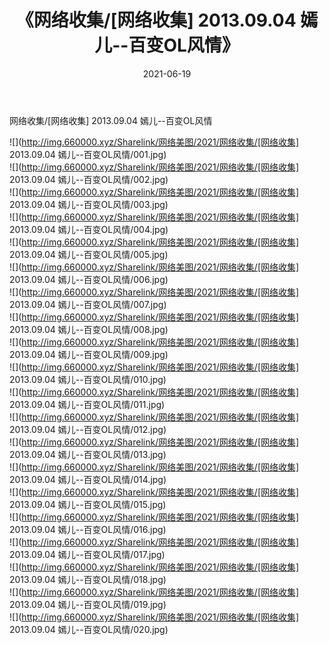 ﻿---
layout: post
title:  《网络收集/[网络收集] 2013.09.04 嫣儿--百变OL风情》
date:   2021-06-19
img: http://img.660000.xyz/Sharelink/网络美图/2021/网络收集/[网络收集] 2013.09.04 嫣儿--百变OL风情/000.jpg
categories: [美女, 清纯, 唯美]
---

网络收集/[网络收集] 2013.09.04 嫣儿--百变OL风情

 ![](http://img.660000.xyz/Sharelink/网络美图/2021/网络收集/[网络收集] 2013.09.04 嫣儿--百变OL风情/001.jpg) <br>![](http://img.660000.xyz/Sharelink/网络美图/2021/网络收集/[网络收集] 2013.09.04 嫣儿--百变OL风情/002.jpg) <br>![](http://img.660000.xyz/Sharelink/网络美图/2021/网络收集/[网络收集] 2013.09.04 嫣儿--百变OL风情/003.jpg) <br>![](http://img.660000.xyz/Sharelink/网络美图/2021/网络收集/[网络收集] 2013.09.04 嫣儿--百变OL风情/004.jpg) <br>![](http://img.660000.xyz/Sharelink/网络美图/2021/网络收集/[网络收集] 2013.09.04 嫣儿--百变OL风情/005.jpg) <br>![](http://img.660000.xyz/Sharelink/网络美图/2021/网络收集/[网络收集] 2013.09.04 嫣儿--百变OL风情/006.jpg) <br>![](http://img.660000.xyz/Sharelink/网络美图/2021/网络收集/[网络收集] 2013.09.04 嫣儿--百变OL风情/007.jpg) <br>![](http://img.660000.xyz/Sharelink/网络美图/2021/网络收集/[网络收集] 2013.09.04 嫣儿--百变OL风情/008.jpg) <br>![](http://img.660000.xyz/Sharelink/网络美图/2021/网络收集/[网络收集] 2013.09.04 嫣儿--百变OL风情/009.jpg) <br>![](http://img.660000.xyz/Sharelink/网络美图/2021/网络收集/[网络收集] 2013.09.04 嫣儿--百变OL风情/010.jpg) <br>![](http://img.660000.xyz/Sharelink/网络美图/2021/网络收集/[网络收集] 2013.09.04 嫣儿--百变OL风情/011.jpg) <br>![](http://img.660000.xyz/Sharelink/网络美图/2021/网络收集/[网络收集] 2013.09.04 嫣儿--百变OL风情/012.jpg) <br>![](http://img.660000.xyz/Sharelink/网络美图/2021/网络收集/[网络收集] 2013.09.04 嫣儿--百变OL风情/013.jpg) <br>![](http://img.660000.xyz/Sharelink/网络美图/2021/网络收集/[网络收集] 2013.09.04 嫣儿--百变OL风情/014.jpg) <br>![](http://img.660000.xyz/Sharelink/网络美图/2021/网络收集/[网络收集] 2013.09.04 嫣儿--百变OL风情/015.jpg) <br>![](http://img.660000.xyz/Sharelink/网络美图/2021/网络收集/[网络收集] 2013.09.04 嫣儿--百变OL风情/016.jpg) <br>![](http://img.660000.xyz/Sharelink/网络美图/2021/网络收集/[网络收集] 2013.09.04 嫣儿--百变OL风情/017.jpg) <br>![](http://img.660000.xyz/Sharelink/网络美图/2021/网络收集/[网络收集] 2013.09.04 嫣儿--百变OL风情/018.jpg) <br>![](http://img.660000.xyz/Sharelink/网络美图/2021/网络收集/[网络收集] 2013.09.04 嫣儿--百变OL风情/019.jpg) <br>![](http://img.660000.xyz/Sharelink/网络美图/2021/网络收集/[网络收集] 2013.09.04 嫣儿--百变OL风情/020.jpg) <br>